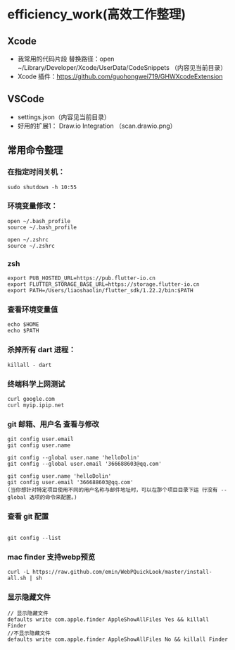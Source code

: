 # efficiency_work(高效工作整理)

## Xcode 
* 我常用的代码片段 替换路径：open ~/Library/Developer/Xcode/UserData/CodeSnippets （内容见当前目录）
* Xcode 插件：https://github.com/guohongwei719/GHWXcodeExtension
## VSCode 
* settings.json（内容见当前目录）
* 好用的扩展1： Draw.io Integration （scan.drawio.png）

## 常用命令整理

### 在指定时间关机：
```
sudo shutdown -h 10:55                                  
```
### 环境变量修改：
```
open ~/.bash_profile
source ~/.bash_profile

open ~/.zshrc
source ~/.zshrc
```

### zsh
```
export PUB_HOSTED_URL=https://pub.flutter-io.cn
export FLUTTER_STORAGE_BASE_URL=https://storage.flutter-io.cn
export PATH=/Users/liaoshaolin/flutter_sdk/1.22.2/bin:$PATH
```

### 查看环境变量值
```
echo $HOME
echo $PATH
```
### 杀掉所有 dart 进程：
```
killall - dart
```
### 终端科学上网测试
```
curl google.com
curl myip.ipip.net
```
### git 邮箱、用户名 查看与修改
```
git config user.email
git config user.name

git config --global user.name 'helloDolin'
git config --global user.email '366688603@qq.com'

git config user.name 'helloDolin'
git config user.email '366688603@qq.com'
(当你想针对特定项目使用不同的用户名称与邮件地址时，可以在那个项目目录下运 行没有 --global 选项的命令来配置。)
```

### 查看 git 配置
```

git config --list
```
### mac finder 支持webp预览
```
curl -L https://raw.github.com/emin/WebPQuickLook/master/install-all.sh | sh
```
### 显示隐藏文件
```
// 显示隐藏文件
defaults write com.apple.finder AppleShowAllFiles Yes && killall Finder 
//不显示隐藏文件
defaults write com.apple.finder AppleShowAllFiles No && killall Finder 
```


